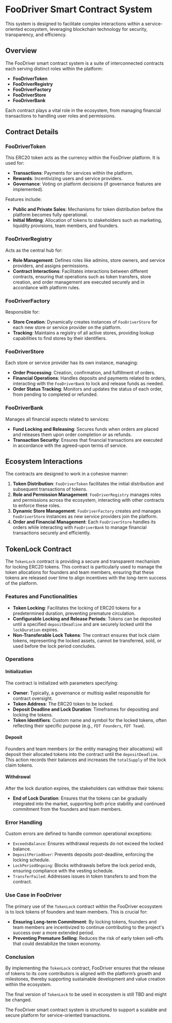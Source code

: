 # FooDriver Smart Contract System

This system is designed to facilitate complex interactions within a service-oriented ecosystem, leveraging blockchain technology for security, transparency, and efficiency.

## Overview

The FooDriver smart contract system is a suite of interconnected contracts each serving distinct roles within the platform:

- **FooDriverToken**
- **FooDriverRegistry**
- **FooDriverFactory**
- **FooDriverStore**
- **FooDriverBank**

Each contract plays a vital role in the ecosystem, from managing financial transactions to handling user roles and permissions.

## Contract Details

### FooDriverToken

This ERC20 token acts as the currency within the FooDriver platform. It is used for:

- **Transactions**: Payments for services within the platform.
- **Rewards**: Incentivizing users and service providers.
- **Governance**: Voting on platform decisions (if governance features are implemented).

Features include:
- **Public and Private Sales**: Mechanisms for token distribution before the platform becomes fully operational.
- **Initial Minting**: Allocation of tokens to stakeholders such as marketing, liquidity provisions, team members, and founders.

### FooDriverRegistry

Acts as the central hub for:
- **Role Management**: Defines roles like admins, store owners, and service providers, and assigns permissions.
- **Contract Interactions**: Facilitates interactions between different contracts, ensuring that operations such as token transfers, store creation, and order management are executed securely and in accordance with platform rules.

### FooDriverFactory

Responsible for:
- **Store Creation**: Dynamically creates instances of `FooDriverStore` for each new store or service provider on the platform.
- **Tracking**: Maintains a registry of all active stores, providing lookup capabilities to find stores by their identifiers.

### FooDriverStore

Each store or service provider has its own instance, managing:
- **Order Processing**: Creation, confirmation, and fulfillment of orders.
- **Financial Operations**: Handles deposits and payments related to orders, interacting with the `FooDriverBank` to lock and release funds as needed.
- **Order Status Tracking**: Monitors and updates the status of each order, from pending to completed or refunded.

### FooDriverBank

Manages all financial aspects related to services:
- **Fund Locking and Releasing**: Secures funds when orders are placed and releases them upon order completion or as refunds.
- **Transaction Security**: Ensures that financial transactions are executed in accordance with the agreed-upon terms of service.

## Ecosystem Interactions

The contracts are designed to work in a cohesive manner:
1. **Token Distribution**: `FooDriverToken` facilitates the initial distribution and subsequent transactions of tokens.
2. **Role and Permission Management**: `FooDriverRegistry` manages roles and permissions across the ecosystem, interacting with other contracts to enforce these roles.
3. **Dynamic Store Management**: `FooDriverFactory` creates and manages `FooDriverStore` instances as new service providers join the platform.
4. **Order and Financial Management**: Each `FooDriverStore` handles its orders while interacting with `FooDriverBank` to manage financial transactions securely and efficiently.


## TokenLock Contract

The `TokenLock` contract is providing a secure and transparent mechanism for locking ERC20 tokens. This contract is particularly used to manage the token allocations for founders and team members, ensuring that these tokens are released over time to align incentives with the long-term success of the platform.

### Features and Functionalities

- **Token Locking**: Facilitates the locking of ERC20 tokens for a predetermined duration, preventing premature circulation.
- **Configurable Locking and Release Periods**: Tokens can be deposited until a specified `depositDeadline` and are securely locked until the `lockDuration` expires.
- **Non-Transferable Lock Tokens**: The contract ensures that lock claim tokens, representing the locked assets, cannot be transferred, sold, or used before the lock period concludes.

### Operations

#### Initialization

The contract is initialized with parameters specifying:
- **Owner**: Typically, a governance or multisig wallet responsible for contract oversight.
- **Token Address**: The ERC20 token to be locked.
- **Deposit Deadline and Lock Duration**: Timeframes for depositing and locking the tokens.
- **Token Identifiers**: Custom name and symbol for the locked tokens, often reflecting their specific purpose (e.g., `FDT Founders`, `FDT Team`).

#### Deposit

Founders and team members (or the entity managing their allocations) will deposit their allocated tokens into the contract until the `depositDeadline`. This action records their balances and increases the `totalSupply` of the lock claim tokens.

#### Withdrawal

After the lock duration expires, the stakeholders can withdraw their tokens:
- **End of Lock Duration**: Ensures that the tokens can be gradually integrated into the market, supporting both price stability and continued commitment from the founders and team members.

### Error Handling

Custom errors are defined to handle common operational exceptions:
- `ExceedsBalance`: Ensures withdrawal requests do not exceed the locked balance.
- `DepositPeriodOver`: Prevents deposits post-deadline, enforcing the locking schedule.
- `LockPeriodOngoing`: Blocks withdrawals before the lock period ends, ensuring compliance with the vesting schedule.
- `TransferFailed`: Addresses issues in token transfers to and from the contract.

### Use Case in FooDriver

The primary use of the `TokenLock` contract within the FooDriver ecosystem is to lock tokens of founders and team members. This is crucial for:
- **Ensuring Long-term Commitment**: By locking tokens, founders and team members are incentivized to continue contributing to the project's success over a more extended period.
- **Preventing Premature Selling**: Reduces the risk of early token sell-offs that could destabilize the token economy.

### Conclusion

By implementing the `TokenLock` contract, FooDriver ensures that the release of tokens to its core contributors is aligned with the platform’s growth and milestones, thereby supporting sustainable development and value creation within the ecosystem.

The final version of `TokenLock` to be used in ecosystem is still TBD and might be changed.  


The FooDriver smart contract system is structured to support a scalable and secure platform for service-oriented transactions.
